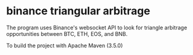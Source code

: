 # binance triangular arbitrage

The program uses Binance's websocket API to look for triangle arbitrage opportunities between BTC, ETH, EOS, and BNB. 

To build the project with Apache Maven (3.5.0)

